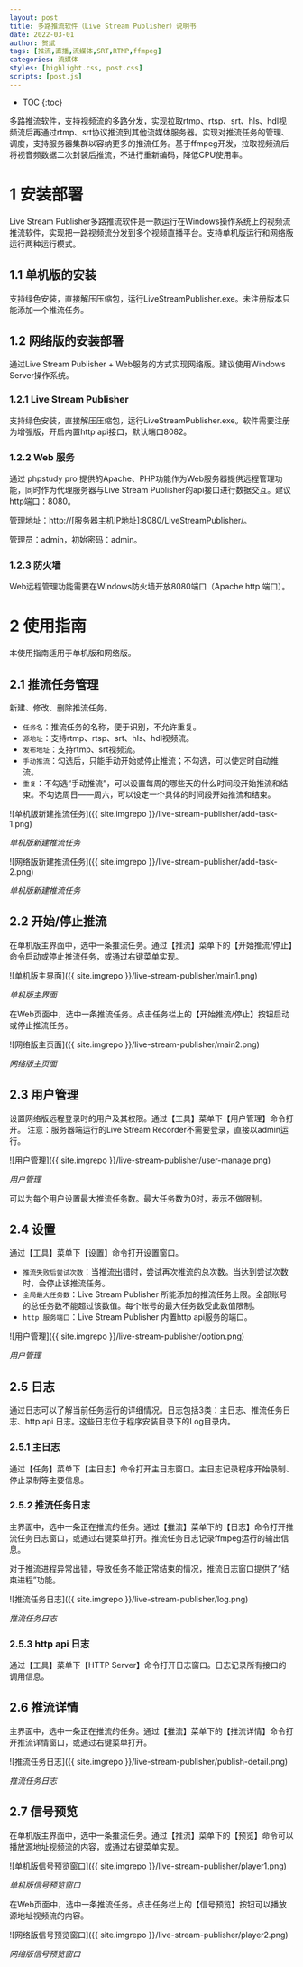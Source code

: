 ```yaml
---
layout: post
title: 多路推流软件（Live Stream Publisher）说明书
date: 2022-03-01
author: 贺斌
tags: [推流,直播,流媒体,SRT,RTMP,ffmpeg]
categories: 流媒体
styles: [highlight.css, post.css]
scripts: [post.js]
---
```


* TOC 
{:toc}

多路推流软件，支持视频流的多路分发，实现拉取rtmp、rtsp、srt、hls、hdl视频流后再通过rtmp、srt协议推流到其他流媒体服务器。实现对推流任务的管理、调度，支持服务器集群以容纳更多的推流任务。基于ffmpeg开发，拉取视频流后将视音频数据二次封装后推流，不进行重新编码，降低CPU使用率。

# 1	安装部署

Live Stream Publisher多路推流软件是一款运行在Windows操作系统上的视频流推流软件，实现把一路视频流分发到多个视频直播平台。支持单机版运行和网络版运行两种运行模式。

## 1.1	单机版的安装

支持绿色安装，直接解压压缩包，运行LiveStreamPublisher.exe。未注册版本只能添加一个推流任务。

## 1.2	网络版的安装部署

通过Live Stream Publisher + Web服务的方式实现网络版。建议使用Windows Server操作系统。

### 1.2.1	Live Stream Publisher

支持绿色安装，直接解压压缩包，运行LiveStreamPublisher.exe。软件需要注册为增强版，开启内置http api接口，默认端口8082。

### 1.2.2	Web 服务

通过 phpstudy pro 提供的Apache、PHP功能作为Web服务器提供远程管理功能，同时作为代理服务器与Live Stream Publisher的api接口进行数据交互。建议http端口：8080。

管理地址：http://[服务器主机IP地址]:8080/LiveStreamPublisher/。

管理员：admin，初始密码：admin。

### 1.2.3	防火墙

Web远程管理功能需要在Windows防火墙开放8080端口（Apache http 端口）。


# 2	使用指南

本使用指南适用于单机版和网络版。

## 2.1	推流任务管理

新建、修改、删除推流任务。

- `任务名`：推流任务的名称，便于识别，不允许重复。
- `源地址`：支持rtmp、rtsp、srt、hls、hdl视频流。
- `发布地址`：支持rtmp、srt视频流。
- `手动推流`：勾选后，只能手动开始或停止推流；不勾选，可以使定时自动推流。
- `重复`：不勾选“手动推流”，可以设置每周的哪些天的什么时间段开始推流和结束。不勾选周日——周六，可以设定一个具体的时间段开始推流和结束。
 
![单机版新建推流任务]({{ site.imgrepo }}/live-stream-publisher/add-task-1.png)

*单机版新建推流任务*
 
![网络版新建推流任务]({{ site.imgrepo }}/live-stream-publisher/add-task-2.png)

*单机版新建推流任务*

## 2.2	开始/停止推流

在单机版主界面中，选中一条推流任务。通过【推流】菜单下的【开始推流/停止】命令启动或停止推流任务，或通过右键菜单实现。
 
![单机版主界面]({{ site.imgrepo }}/live-stream-publisher/main1.png)

*单机版主界面*

在Web页面中，选中一条推流任务。点击任务栏上的【开始推流/停止】按钮启动或停止推流任务。
 
![网络版主页面]({{ site.imgrepo }}/live-stream-publisher/main2.png)

*网络版主页面*

## 2.3	用户管理

设置网络版远程登录时的用户及其权限。通过【工具】菜单下【用户管理】命令打开。
注意：服务器端运行的Live Stream Recorder不需要登录，直接以admin运行。

![用户管理]({{ site.imgrepo }}/live-stream-publisher/user-manage.png)

*用户管理*
 
可以为每个用户设置最大推流任务数。最大任务数为0时，表示不做限制。

## 2.4	设置

通过【工具】菜单下【设置】命令打开设置窗口。

- `推流失败后尝试次数`：当推流出错时，尝试再次推流的总次数。当达到尝试次数时，会停止该推流任务。
- `全局最大任务数`：Live Stream Publisher 所能添加的推流任务上限。全部账号的总任务数不能超过该数值。每个账号的最大任务数受此数值限制。
- `http 服务端口`：Live Stream Publisher 内置http api服务的端口。

![用户管理]({{ site.imgrepo }}/live-stream-publisher/option.png)

*用户管理*
 
## 2.5	日志

通过日志可以了解当前任务运行的详细情况。日志包括3类：主日志、推流任务日志、http api 日志。这些日志位于程序安装目录下的Log目录内。

### 2.5.1	主日志

通过【任务】菜单下【主日志】命令打开主日志窗口。主日志记录程序开始录制、停止录制等主要信息。

### 2.5.2	推流任务日志

主界面中，选中一条正在推流的任务。通过【推流】菜单下的【日志】命令打开推流任务日志窗口，或通过右键菜单打开。推流任务日志记录ffmpeg运行的输出信息。

对于推流进程异常出错，导致任务不能正常结束的情况，推流日志窗口提供了“结束进程”功能。

![推流任务日志]({{ site.imgrepo }}/live-stream-publisher/log.png)

*推流任务日志*
 
### 2.5.3	http api 日志

通过【工具】菜单下【HTTP Server】命令打开日志窗口。日志记录所有接口的调用信息。

## 2.6	推流详情

主界面中，选中一条正在推流的任务。通过【推流】菜单下的【推流详情】命令打开推流详情窗口，或通过右键菜单打开。

![推流任务日志]({{ site.imgrepo }}/live-stream-publisher/publish-detail.png)

*推流任务日志*

## 2.7	信号预览

在单机版主界面中，选中一条推流任务。通过【推流】菜单下的【预览】命令可以播放源地址视频流的内容，或通过右键菜单实现。
 
![单机版信号预览窗口]({{ site.imgrepo }}/live-stream-publisher/player1.png)

*单机版信号预览窗口*

在Web页面中，选中一条推流任务。点击任务栏上的【信号预览】按钮可以播放源地址视频流的内容。
 
![网络版信号预览窗口]({{ site.imgrepo }}/live-stream-publisher/player2.png)

*网络版信号预览窗口*

